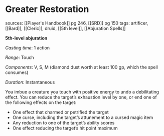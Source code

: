 # Greater Restoration
sources: [[Player's Handbook]] pg 246, [[SRD]] pg 150
tags: artificer, [[Bard]], [[Cleric]], druid, [[5th level]], [[Abjuration Spells]]

**5th-level abjuration**

*Casting time*: 1 action

*Range*: Touch

*Components*: V, S, M (diamond dust worth at least 100 gp, which the spell consumes)

*Duration*: Instantaneous

You imbue a creature you touch with positive energy to undo a debilitating effect. You can reduce the target’s exhaustion level by one, or end one of the following effects on the target:

* One effect that charmed or petrified the target
* One curse, including the target’s attunement to a cursed magic item
* Any reduction to one of the target’s ability scores
* One effect reducing the target’s hit point maximum
